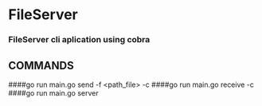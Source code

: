 # FileServer

### FileServer cli aplication using cobra

## COMMANDS
####go run main.go send -f <path_file> -c <channel>
####go run main.go receive -c <channel>
####go run main.go server
